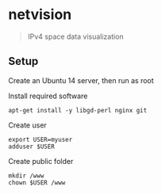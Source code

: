 # netvision

> IPv4 space data visualization

## Setup

Create an Ubuntu 14 server, then run as root

Install required software

```
apt-get install -y libgd-perl nginx git
```

Create user

```
export USER=myuser
adduser $USER
```

Create public folder

```
mkdir /www
chown $USER /www
```

